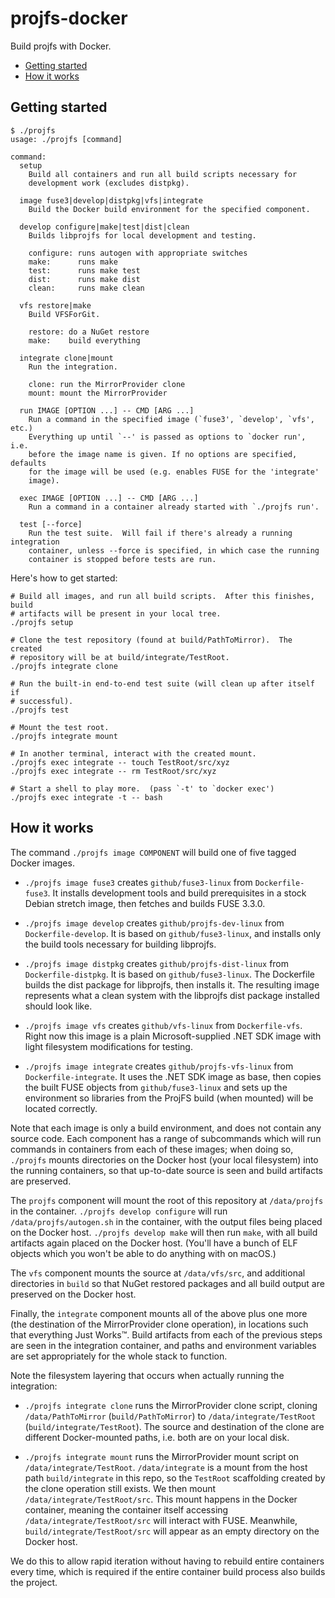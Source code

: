# projfs-docker

Build projfs with Docker.

  - [Getting started](#getting-started)
  - [How it works](#how-it-works)

## Getting started

``` console
$ ./projfs
usage: ./projfs [command]

command:
  setup
    Build all containers and run all build scripts necessary for
    development work (excludes distpkg).

  image fuse3|develop|distpkg|vfs|integrate
    Build the Docker build environment for the specified component.

  develop configure|make|test|dist|clean
    Builds libprojfs for local development and testing.

    configure: runs autogen with appropriate switches
    make:      runs make
    test:      runs make test
    dist:      runs make dist
    clean:     runs make clean

  vfs restore|make
    Build VFSForGit.

    restore: do a NuGet restore
    make:    build everything

  integrate clone|mount
    Run the integration.

    clone: run the MirrorProvider clone
    mount: mount the MirrorProvider

  run IMAGE [OPTION ...] -- CMD [ARG ...]
    Run a command in the specified image (`fuse3', `develop', `vfs', etc.)
    Everything up until `--' is passed as options to `docker run', i.e.
    before the image name is given. If no options are specified, defaults
    for the image will be used (e.g. enables FUSE for the 'integrate'
    image).

  exec IMAGE [OPTION ...] -- CMD [ARG ...]
    Run a command in a container already started with `./projfs run'.

  test [--force]
    Run the test suite.  Will fail if there's already a running integration
    container, unless --force is specified, in which case the running
    container is stopped before tests are run.
```

Here's how to get started:

``` shell
# Build all images, and run all build scripts.  After this finishes, build
# artifacts will be present in your local tree.
./projfs setup

# Clone the test repository (found at build/PathToMirror).  The created
# repository will be at build/integrate/TestRoot.
./projfs integrate clone

# Run the built-in end-to-end test suite (will clean up after itself if
# successful).
./projfs test

# Mount the test root.
./projfs integrate mount

# In another terminal, interact with the created mount.
./projfs exec integrate -- touch TestRoot/src/xyz
./projfs exec integrate -- rm TestRoot/src/xyz

# Start a shell to play more.  (pass `-t' to `docker exec')
./projfs exec integrate -t -- bash
```

## How it works

The command `./projfs image COMPONENT` will build one of five tagged Docker images.

  - `./projfs image fuse3` creates `github/fuse3-linux` from `Dockerfile-fuse3`. It installs development tools and build
    prerequisites in a stock Debian stretch image, then fetches and builds FUSE 3.3.0.

  - `./projfs image develop` creates `github/projfs-dev-linux` from `Dockerfile-develop`. It is based on
    `github/fuse3-linux`, and installs only the build tools necessary for building libprojfs.

  - `./projfs image distpkg` creates `github/projfs-dist-linux` from `Dockerfile-distpkg`. It is based on
    `github/fuse3-linux`. The Dockerfile builds the dist package for libprojfs, then installs it. The resulting image
    represents what a clean system with the libprojfs dist package installed should look like.

  - `./projfs image vfs` creates `github/vfs-linux` from `Dockerfile-vfs`. Right now this image is a plain
    Microsoft-supplied .NET SDK image with light filesystem modifications for testing.

  - `./projfs image integrate` creates `github/projfs-vfs-linux` from `Dockerfile-integrate`. It uses the .NET SDK image
    as base, then copies the built FUSE objects from `github/fuse3-linux` and sets up the environment so libraries from
    the ProjFS build (when mounted) will be located correctly.

Note that each image is only a build environment, and does not contain any source code. Each component has a range of
subcommands which will run commands in containers from each of these images; when doing so, `./projfs` mounts
directories on the Docker host (your local filesystem) into the running containers, so that up-to-date source is seen
and build artifacts are preserved.

The `projfs` component will mount the root of this repository at `/data/projfs` in the container. `./projfs develop
configure` will run `/data/projfs/autogen.sh` in the container, with the output files being placed on the Docker host.
`./projfs develop make` will then run `make`, with all build artifacts again placed on the Docker host. (You'll have a
bunch of ELF objects which you won't be able to do anything with on macOS.)

The `vfs` component mounts the source at `/data/vfs/src`, and additional directories in `build` so that NuGet restored
packages and all build output are preserved on the Docker host.

Finally, the `integrate` component mounts all of the above plus one more (the destination of the MirrorProvider clone
operation), in locations such that everything Just Works™. Build artifacts from each of the previous steps are seen in
the integration container, and paths and environment variables are set appropriately for the whole stack to function.

Note the filesystem layering that occurs when actually running the integration:

  - `./projfs integrate clone` runs the MirrorProvider clone script, cloning `/data/PathToMirror` (`build/PathToMirror`)
    to `/data/integrate/TestRoot` (`build/integrate/TestRoot`). The source and destination of the clone are different
    Docker-mounted paths, i.e. both are on your local disk.

  - `./projfs integrate mount` runs the MirrorProvider mount script on `/data/integrate/TestRoot`. `/data/integrate` is
    a mount from the host path `build/integrate` in this repo, so the `TestRoot` scaffolding created by the clone
    operation still exists. We then mount `/data/integrate/TestRoot/src`. This mount happens in the Docker container,
    meaning the container itself accessing `/data/integrate/TestRoot/src` will interact with FUSE. Meanwhile,
    `build/integrate/TestRoot/src` will appear as an empty directory on the Docker host.

We do this to allow rapid iteration without having to rebuild entire containers every time, which is required if the
entire container build process also builds the project.
